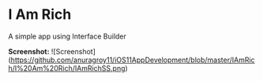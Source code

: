 # I Am Rich

A simple app using Interface Builder

**Screenshot:**
![Screenshot] (https://github.com/anuragroy11/iOS11AppDevelopment/blob/master/IAmRich/I%20Am%20Rich/IAmRichSS.png) 
